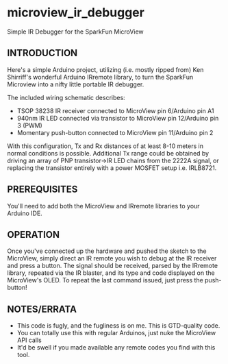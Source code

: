 # microview_ir_debugger
Simple IR Debugger for the SparkFun MicroView

## INTRODUCTION

Here's a simple Arduino project, utilizing (i.e. mostly ripped from) Ken Shirriff's
wonderful Arduino IRremote library, to turn the SparkFun Microview into a nifty 
little portable IR debugger. 

The included wiring schematic describes:

* TSOP 38238 IR receiver connected to MicroView pin 6/Arduino pin A1
* 940nm IR LED connected via transistor to MicroView pin 12/Arduino pin 3 (PWM)
* Momentary push-button connected to MicroView pin 11/Arduino pin 2 

With this configuration, Tx and Rx distances of at least 8-10 meters in normal
conditions is possible. Additional Tx range could be obtained by driving an array
of PNP transistor->IR LED chains from the 2222A signal, or replacing the transistor
entirely with a power MOSFET setup i.e. IRLB8721.

## PREREQUISITES

You'll need to add both the MicroView and IRremote libraries to your Arduino IDE.

## OPERATION

Once you've connected up the hardware and pushed the sketch to the MicroView, 
simply direct an IR remote you wish to debug at the IR receiver and press a button.
The signal should be received, parsed by the IRremote library, repeated via the IR
blaster, and its type and code displayed on the MicroView's OLED. To repeat the 
last command issued, just press the push-button!

## NOTES/ERRATA

* This code is fugly, and the fugliness is on me. This is GTD-quality code.
* You can totally use this with regular Arduinos, just nuke the MicroView API calls
* It'd be swell if you made available any remote codes you find with this tool.
